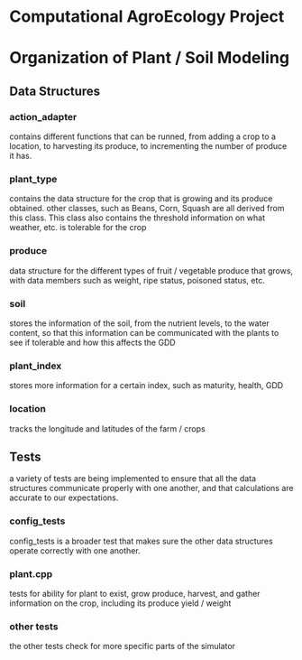 # Computational AgroEcology Project

# Organization of Plant / Soil Modeling

## Data Structures

### action_adapter

contains different functions that can be runned, from adding a crop to a location, 
to harvesting its produce, to incrementing the number of produce it has.

### plant_type

contains the data structure for the crop that is growing and its produce obtained.
other classes, such as Beans, Corn, Squash are all derived from this class.
This class also contains the threshold information on what weather, etc. is tolerable
for the crop

### produce

data structure for the different types of fruit / vegetable produce that grows,
with data members such as weight, ripe status, poisoned status, etc. 

### soil

stores the information of the soil, from the nutrient levels, to the water content,
so that this information can be communicated with the plants to see if tolerable 
and how this affects the GDD

### plant_index

stores more information for a certain index, such as maturity, health, GDD

### location

tracks the longitude and latitudes of the farm / crops

## Tests

a variety of tests are being implemented to ensure that all the data structures communicate
properly with one another, and that calculations are accurate to our expectations.

### config_tests

config_tests is a broader test that makes sure the other data structures operate correctly
with one another.

### plant.cpp

tests for ability for plant to exist, grow produce, harvest, and gather information on the crop,
including its produce yield / weight

### other tests

the other tests check for more specific parts of the simulator
